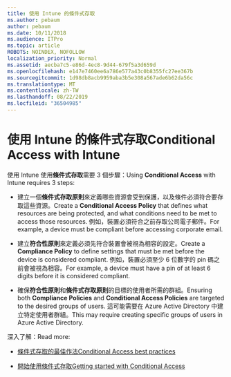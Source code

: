 ```yaml
---
title: 使用 Intune 的條件式存取
ms.author: pebaum
author: pebaum
ms.date: 10/11/2018
ms.audience: ITPro
ms.topic: article
ROBOTS: NOINDEX, NOFOLLOW
localization_priority: Normal
ms.assetid: aecba7c5-e86d-4ec8-9d44-679f5a3d659d
ms.openlocfilehash: e147e7460ee6a786e577a43c0b8355fc27ee367b
ms.sourcegitcommit: 1d98db8acb9959aba3b5e308a567ade6b62da56c
ms.translationtype: MT
ms.contentlocale: zh-TW
ms.lasthandoff: 08/22/2019
ms.locfileid: "36504985"
---
```

# <a name="conditional-access-with-intune"></a><span data-ttu-id="6f80d-102">使用 Intune 的條件式存取</span><span class="sxs-lookup"><span data-stu-id="6f80d-102">Conditional Access with Intune</span></span>

<span data-ttu-id="6f80d-103">使用 Intune 使用**條件式存取**需要 3 個步驟：</span><span class="sxs-lookup"><span data-stu-id="6f80d-103">Using **Conditional Access** with Intune requires 3 steps:</span></span> 
  
- <span data-ttu-id="6f80d-104">建立一個**條件式存取原則**來定義哪些資源會受到保護，以及條件必須符合要存取這些資源。</span><span class="sxs-lookup"><span data-stu-id="6f80d-104">Create a **Conditional Access Policy** that defines what resources are being protected, and what conditions need to be met to access those resources.</span></span> <span data-ttu-id="6f80d-105">例如，裝置必須符合之前存取公司電子郵件。</span><span class="sxs-lookup"><span data-stu-id="6f80d-105">For example, a device must be compliant before accessing corporate email.</span></span> 
    
- <span data-ttu-id="6f80d-106">建立**符合性原則**來定義必須先符合裝置會被視為相容的設定。</span><span class="sxs-lookup"><span data-stu-id="6f80d-106">Create a **Compliance Policy** to define settings that must be met before the device is considered compliant.</span></span> <span data-ttu-id="6f80d-107">例如，裝置必須至少 6 位數字的 pin 碼之前會被視為相容。</span><span class="sxs-lookup"><span data-stu-id="6f80d-107">For example, a device must have a pin of at least 6 digits before it is considered compliant.</span></span> 
    
- <span data-ttu-id="6f80d-108">確保**符合性原則**和**條件式存取原則**的目標的使用者所需的群組。</span><span class="sxs-lookup"><span data-stu-id="6f80d-108">Ensuring both **Compliance Policies** and **Conditional Access Policies** are targeted to the desired groups of users.</span></span> <span data-ttu-id="6f80d-109">這可能需要在 Azure Active Directory 中建立特定使用者群組。</span><span class="sxs-lookup"><span data-stu-id="6f80d-109">This may require creating specific groups of users in Azure Active Directory.</span></span> 
    
<span data-ttu-id="6f80d-110">深入了解：</span><span class="sxs-lookup"><span data-stu-id="6f80d-110">Read more:</span></span>
  
- [<span data-ttu-id="6f80d-111">條件式存取的最佳作法</span><span class="sxs-lookup"><span data-stu-id="6f80d-111">Conditional Access best practices</span></span>](https://docs.microsoft.com/azure/active-directory/conditional-access/best-practices)
    
- [<span data-ttu-id="6f80d-112">開始使用條件式存取</span><span class="sxs-lookup"><span data-stu-id="6f80d-112">Getting started with Conditional Access </span></span>](https://docs.microsoft.com/azure/active-directory/active-directory-conditional-access-azure-portal-get-started)
    


